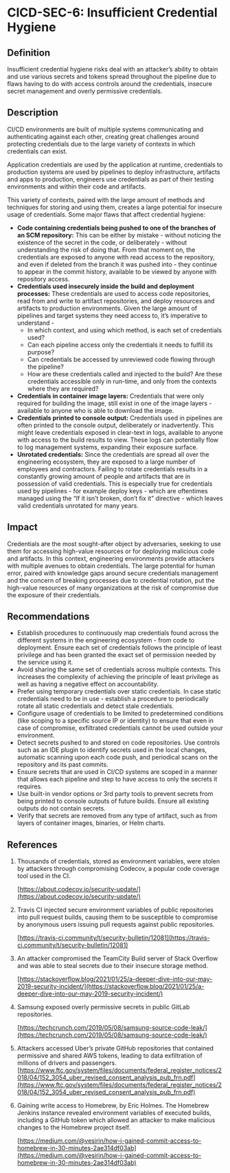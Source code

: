 # CICD-SEC-6: Insufficient Credential Hygiene
## Definition


Insufficient credential hygiene risks deal with an attacker’s ability to obtain and use various secrets and tokens spread throughout the pipeline due to flaws having to do with access controls around the credentials, insecure secret management and overly permissive credentials.


## Description

CI/CD environments are built of multiple systems communicating and authenticating against each other, creating great challenges around protecting credentials due to the large variety of contexts in which credentials can exist.

Application credentials are used by the application at runtime, credentials to production systems are used by pipelines to deploy infrastructure, artifacts and apps to production, engineers use credentials as part of their testing environments and within their code and artifacts.

This variety of contexts, paired with the large amount of methods and techniques for storing and using them, creates a large potential for insecure usage of credentials. Some major flaws that affect credential hygiene:



* **Code containing credentials being pushed to one of the branches of an SCM repository:** This can be either by mistake - without noticing the existence of the secret in the code, or deliberately - without understanding the risk of doing that. From that moment on, the credentials are exposed to anyone with read access to the repository, and even if deleted from the branch it was pushed into - they continue to appear in the commit history, available to be viewed by anyone with repository access.
* **Credentials used insecurely inside the build and deployment processes:** These credentials are used to access code repositories, read from and write to artifact repositories, and deploy resources and artifacts to production environments. Given the large amount of pipelines and target systems they need access to, it’s imperative to understand - 
    * In which context, and using which method, is each set of credentials used? 
    * Can each pipeline access only the credentials it needs to fulfill its purpose?
    * Can credentials be accessed by unreviewed code flowing through the pipeline?
    * How are these credentials called and injected to the build? Are these credentials accessible only in run-time, and only from the contexts where they are required?
* **Credentials in container image layers:** Credentials that were only required for building the image, still exist in one of the image layers - available to anyone who is able to download the image.
* **Credentials printed to console output:** Credentials used in pipelines are often printed to the console output, deliberately or inadvertently. This might leave credentials exposed in clear-text in logs, available to anyone with access to the build results to view. These logs can potentially flow to log management systems, expanding their exposure surface.
* **Unrotated credentials:** Since the credentials are spread all over the engineering ecosystem, they are exposed to a large number of employees and contractors. Failing to rotate credentials results in a constantly growing amount of people and artifacts that are in possession of valid credentials. This is especially true for credentials used by pipelines - for example deploy keys - which are oftentimes managed using the “If it isn’t broken, don’t fix it” directive - which leaves valid credentials unrotated for many years.


## Impact

Credentials are the most sought-after object by adversaries, seeking to use them for accessing high-value resources or for deploying malicious code and artifacts. In this context, engineering environments provide attackers with multiple avenues to obtain credentials. The large potential for human error, paired with knowledge gaps around secure credentials management and the concern of breaking processes due to credential rotation, put the high-value resources of many organizations at the risk of compromise due the exposure of their credentials.


## Recommendations



* Establish procedures to continuously map credentials found across the different systems in the engineering ecosystem - from code to deployment. Ensure each set of credentials follows the principle of least privilege and has been granted the exact set of permission needed by the service using it. 
* Avoid sharing the same set of credentials across multiple contexts. This increases the complexity of achieving the principle of least privilege as well as having a negative effect on accountability. 
* Prefer using temporary credentials over static credentials. In case static credentials need to be in use - establish a procedure to periodically rotate all static credentials and detect stale credentials. 
* Configure usage of credentials to be limited to predetermined conditions (like scoping to a specific source IP or identity) to ensure that even in case of compromise, exfiltrated credentials cannot be used outside your environment.
* Detect secrets pushed to and stored on code repositories. Use controls such as an IDE plugin to identify secrets used in the local changes, automatic scanning upon each code push, and periodical scans on the repository and its past commits.
* Ensure secrets that are used in CI/CD systems are scoped in a manner that allows each pipeline and step to have access to only the secrets it requires.
* Use built-in vendor options or 3rd party tools to prevent secrets from being printed to console outputs of future builds. Ensure all existing outputs do not contain secrets.
* Verify that secrets are removed from any type of artifact, such as from layers of container images, binaries, or Helm charts.


## References



1. Thousands of credentials, stored as environment variables, were stolen by attackers through compromising Codecov, a popular code coverage tool used in the CI.

    [https://about.codecov.io/security-update/](https://about.codecov.io/security-update/)

2. Travis CI injected secure environment variables of public repositories into pull request builds, causing them to be susceptible to compromise by anonymous users issuing pull requests against public repositories. 

    [https://travis-ci.community/t/security-bulletin/12081](https://travis-ci.community/t/security-bulletin/12081)

3. An attacker compromised the TeamCity Build server of Stack Overflow and was able to steal secrets due to their insecure storage method.

    [https://stackoverflow.blog/2021/01/25/a-deeper-dive-into-our-may-2019-security-incident/](https://stackoverflow.blog/2021/01/25/a-deeper-dive-into-our-may-2019-security-incident/)

4. Samsung exposed overly permissive secrets in public GitLab repositories.

    [https://techcrunch.com/2019/05/08/samsung-source-code-leak/](https://techcrunch.com/2019/05/08/samsung-source-code-leak/)

5. Attackers accessed Uber’s private GitHub repositories that contained permissive and shared AWS tokens, leading to data exfiltration of millions of drivers and passengers. [https://www.ftc.gov/system/files/documents/federal_register_notices/2018/04/152_3054_uber_revised_consent_analysis_pub_frn.pdf](https://www.ftc.gov/system/files/documents/federal_register_notices/2018/04/152_3054_uber_revised_consent_analysis_pub_frn.pdf)
6. Gaining write access to Homebrew, by Eric Holmes. The Homebrew Jenkins instance revealed environment variables of executed builds, including a GitHub token which allowed an attacker to make malicious changes to the Homebrew project itself.

    [https://medium.com/@vesirin/how-i-gained-commit-access-to-homebrew-in-30-minutes-2ae314df03ab](https://medium.com/@vesirin/how-i-gained-commit-access-to-homebrew-in-30-minutes-2ae314df03ab)
